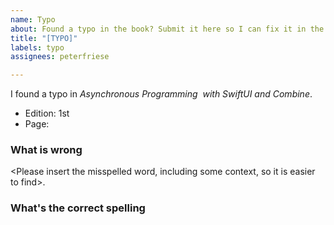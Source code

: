 ```yaml
---
name: Typo
about: Found a typo in the book? Submit it here so I can fix it in the next issue.
title: "[TYPO]"
labels: typo
assignees: peterfriese

---
```


I found a typo in _Asynchronous Programming  with SwiftUI and Combine_.

* Edition: 1st
* Page: <please insert the page number here>

### What is wrong
<Please insert the misspelled word, including some context, so it is easier to find>.

### What's the correct spelling
<Plase insert the correctly spelled word>
